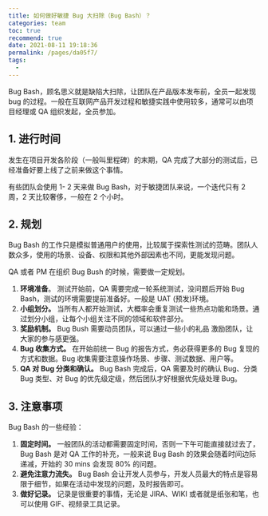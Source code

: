 ```yaml
---
title: 如何做好敏捷 Bug 大扫除（Bug Bash）？
categories: team
toc: true
recommend: true
date: 2021-08-11 19:18:36
permalink: /pages/da05f7/
tags: 
  - 
---
```


Bug Bash，顾名思义就是缺陷大扫除，让团队在产品版本发布前，全员一起发现 bug 的过程。一般在互联网产品开发过程和敏捷实践中使用较多，通常可以由项目经理或 QA 组织发起，全员参加。



## 1. 进行时间

发生在项目开发各阶段（一般叫里程碑）的末期，QA 完成了大部分的测试后，已经准备好要上线了之前来做这个事情。

有些团队会使用 1- 2 天来做 Bug Bash，对于敏捷团队来说，一个迭代只有 2 周，2 天比较奢侈，一般在 2 个小时。



## 2. 规划

Bug Bash 的工作只是模拟普通用户的使用，比较属于探索性测试的范畴。团队人数众多，使用的场景、设备、权限和其他外部因素也不同，更能发现问题。

QA 或者 PM 在组织 Bug Bush 的时候，需要做一定规划。

1. **环境准备**。 测试开始前，QA 需要完成一轮系统测试，没问题后开始 Bug Bash，测试的环境需要提前准备好。一般是 UAT (预发)环境。
2. **小组划分。** 当所有人都开始测试，大概率会重复测试一些热点功能和场景。通过划分小组，让每个小组关注不同的领域和软件部分。
3. **奖励机制。** Bug Bush 需要动员团队，可以通过一些小的礼品 激励团队，让大家的参与感更强。
4. **Bug 收集方式。** 在开始前统一 Bug 的报告方式，务必获得更多的 Bug 复现的方式和数据。Bug 收集需要注意操作场景、步骤、测试数据、用户等。
5. **QA 对 Bug 分类和确认。**  Bug Bash 完成后，QA 需要及时的确认 Bug、分类 Bug 类型、对 Bug 的优先级定级，然后团队才好根据优先级处理 Bug。

## 3. 注意事项

Bug Bash 的一些经验：

1. **固定时间。** 一般团队的活动都需要固定时间，否则一下午可能直接就过去了，Bug Bash 是对 QA 工作的补充，一般来说 Bug Bash 的效果会随着时间边际递减，开始的 30 mins 会发现 80% 的问题。
2. **避免注意力流失。** Bug Bash 会让开发人员参与，开发人员最大的特点是容易限于细节，如果在活动中发现的问题，及时报告即可。
3. **做好记录。** 记录是很重要的事情，无论是 JIRA、WIKI 或者就是纸张和笔，也可以使用 GIF、视频录工具记录。



